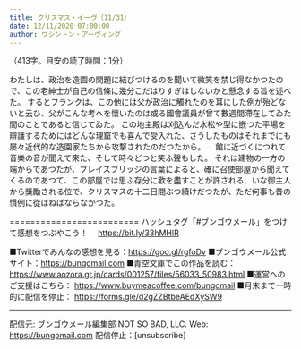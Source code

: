 ```yaml
---
title: クリスマス・イーヴ（11/31）
date: 12/11/2020 07:00:00
author: ワシントン・アーヴィング
---
```


（413字。目安の読了時間：1分）

わたしは、政治を造園の問題に結びつけるのを聞いて微笑を禁じ得なかつたので、この老紳士が自己の信條に幾分こだはりすぎはしないかと懸念する旨を述べた。
するとフランクは、この他には父が政治に觸れたのを耳にした例が殆どないと云ひ、父がこんな考へを懷いたのは或る國會議員が曾て數週間滯在してゐた間のことであると信じてゐた。
この地主殿は刈込んだ水松や型に嵌つた平場を辯護するためにはどんな理窟でも喜んで受入れた、さうしたものはそれまでにも屡々近代的な造園家たちから攻撃されたのだつたから。
　館に近づくにつれて音樂の音が聞えて來た、そして時々どつと笑ふ聲もした。
それは建物の一方の端からであつたが、ブレイスブリッジの言葉によると、確に召使部屋から聞えてくるのであつて、この部屋では思ふ存分に歡を盡すことが許される、いな御主人から獎勵される位で、クリスマスの十二日間ぶつ續けだつたが、ただ何事も昔の慣例に從はねばならなかつた。

=========================
ハッシュタグ「#ブンゴウメール」をつけて感想をつぶやこう！　
https://bit.ly/33hMHlR

■Twitterでみんなの感想を見る：https://goo.gl/rgfoDv
■ブンゴウメール公式サイト：https://bungomail.com
■青空文庫でこの作品を読む：https://www.aozora.gr.jp/cards/001257/files/56033_50983.html
■運営へのご支援はこちら： https://www.buymeacoffee.com/bungomail
■月末まで一時的に配信を停止： https://forms.gle/d2gZZBtbeAEdXySW9

-------
配信元: ブンゴウメール編集部
NOT SO BAD, LLC.
Web: https://bungomail.com
配信停止：[unsubscribe]

